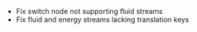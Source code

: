 * Fix switch node not supporting fluid streams
* Fix fluid and energy streams lacking translation keys